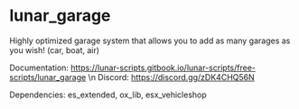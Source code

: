 # lunar_garage
Highly optimized garage system that allows you to add as many garages as you wish! (car, boat, air)

Documentation: https://lunar-scripts.gitbook.io/lunar-scripts/free-scripts/lunar_garage \n
Discord: https://discord.gg/zDK4CHQ56N

Dependencies: es_extended, ox_lib, esx_vehicleshop
